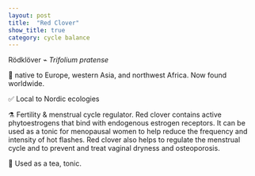 ```yaml
---
layout: post
title:  "Red Clover"
show_title: true
category: cycle balance
---
```


Rödklöver ⌁ *Trifolium pratense*

📍 native to Europe, western Asia, and northwest Africa. Now found worldwide.

✅ Local to Nordic ecologies

⚗️ Fertility & menstrual cycle regulator. Red clover contains active phytoestrogens that bind with endogenous estrogen receptors. It can be used as a tonic for menopausal women to help reduce the frequency and intensity of hot flashes. Red clover also helps to regulate the menstrual cycle and to prevent and treat vaginal dryness and osteoporosis.

🍵 Used as a tea, tonic.
